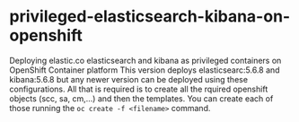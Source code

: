 # privileged-elasticsearch-kibana-on-openshift
Deploying elastic.co elasticsearch and kibana as privileged containers on OpenShift Container platform
This version deploys elasticsearc:5.6.8 and kibana:5.6.8 but any newer version can be deployed using these configurations. 
All that is required is to create all the rquired openshift objects (scc, sa, cm,...) and then the templates. You can create each of those running the `oc create -f <filename>` command.

